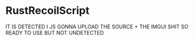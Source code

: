 # RustRecoilScript
IT IS DETECTED I JS GONNA UPLOAD THE SOURCE + THE IMGUI SHIT
SO READY TO USE BUT NOT UNDETECTED
